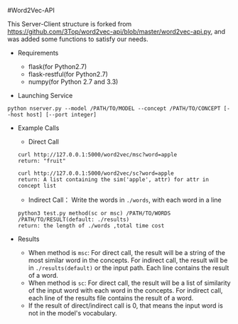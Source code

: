 #Word2Vec-API

This Server-Client structure is forked from https://github.com/3Top/word2vec-api/blob/master/word2vec-api.py, and was added some functions to satisfy our needs.

* Requirements
  * flask(for Python2.7)
  * flask-restful(for Python2.7)
  * numpy(for Python 2.7 and 3.3)

* Launching Service
```
python nserver.py --model /PATH/TO/MODEL --concept /PATH/TO/CONCEPT [--host host] [--port integer]
```
* Example Calls
  * Direct Call
  ```
  curl http://127.0.0.1:5000/word2vec/msc?word=apple
  return: "fruit"
  ```
  ```
  curl http://127.0.0.1:5000/word2vec/sc?word=apple
  return: A list containing the sim('apple', attr) for attr in concept list
  ```
  * Indirect Call：
  Write the words in ```./words```, with each word in a line
  ```
  python3 test.py method(sc or msc) /PATH/TO/WORDS /PATH/TO/RESULT(default: ./results)
  return: the length of ./words ,total time cost
  ```
  <!-- The result will be in ```./result``` -->
  
* Results
  * When method is ```msc```:
    For direct call, the result will be a string of the most similar word in the concepts.
    For indirect call, the result will be in ```./results(default)``` or the input path. Each line contains the result of a word.
  * When method is ```sc```:
    For direct call, the result will be a list of similarity of the input word with each word in the concepts.
    For indirect call, each line of the results file contains the result of a word.
  * If the result of direct/indirect call is 0, that means the input word is not in the model's vocabulary.
